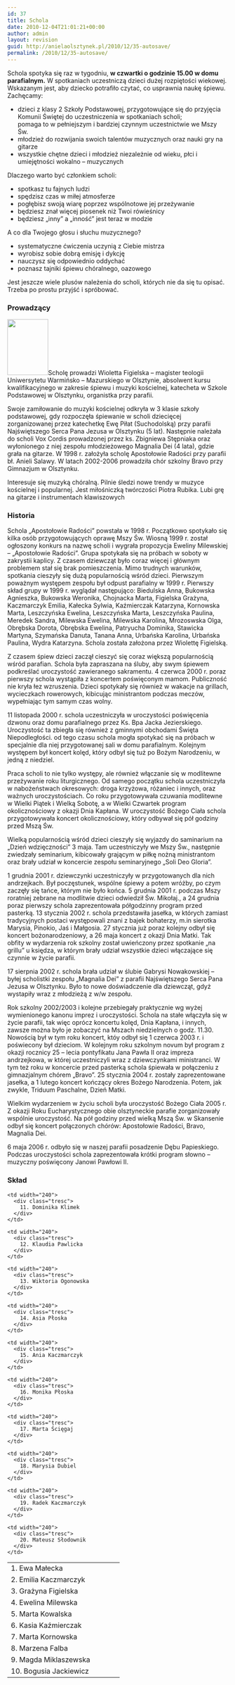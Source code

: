 ```yaml
---
id: 37
title: Schola
date: 2010-12-04T21:01:21+00:00
author: admin
layout: revision
guid: http://anielaolsztynek.pl/2010/12/35-autosave/
permalink: /2010/12/35-autosave/
---
```

Schola spotyka się raz w tygodniu, **w czwartki o godzinie 15.00 w domu parafialnym.** W spotkaniach uczestniczą dzieci dużej rozpiętości wiekowej. Wskazanym jest, aby dziecko potrafiło czytać, co usprawnia naukę śpiewu. Zachęcamy:

  * dzieci z klasy 2 Szkoły Podstawowej, przygotowujące się do przyjęcia Komunii Świętej do uczestniczenia w spotkaniach scholi;  
    pomaga to w pełniejszym i bardziej czynnym uczestnictwie we Mszy Św.
  * młodzież do rozwijania swoich talentów muzycznych oraz nauki gry na gitarze
  * wszystkie chętne dzieci i młodzież niezależnie od wieku, płci i umiejętności wokalno &#8211; muzycznych

Dlaczego warto być członkiem scholi:

  * spotkasz tu fajnych ludzi
  * spędzisz czas w miłej atmosferze
  * pogłębisz swoją wiarę poprzez wspólnotowe jej przeżywanie
  * będziesz znał więcej piosenek niż Twoi rówieśnicy
  * będziesz &#8222;inny&#8221; a &#8222;inność&#8221; jest teraz w modzie

A co dla Twojego głosu i słuchu muzycznego?

  * systematyczne ćwiczenia uczynią z Ciebie mistrza
  * wyrobisz sobie dobrą emisję i dykcję
  * nauczysz się odpowiednio oddychać
  * poznasz tajniki śpiewu chóralnego, oazowego

Jest jeszcze wiele plusów należenia do scholi, których nie da się tu opisać. Trzeba po prostu przyjść i spróbować.

### Prowadzący

[<img class="size-full wp-image-38 alignleft" title="wiola" src="http://anielaolsztynek.pl/wp-content/uploads/2010/12/wiola.jpg" alt="" width="93" height="127" />](http://anielaolsztynek.pl/wp-content/uploads/2010/12/wiola.jpg)Scholę prowadzi Wioletta Figielska &#8211; magister teologii Uniwersytetu Warmińsko &#8211; Mazurskiego w Olsztynie, absolwent kursu kwalifikacyjnego w zakresie śpiewu i muzyki kościelnej, katecheta w Szkole Podstawowej w Olsztynku, organistka przy parafii.

Swoje zamiłowanie do muzyki kościelnej odkryła w 3 klasie szkoły podstawowej, gdy rozpoczęła śpiewanie w scholi dziecięcej zorganizowanej przez katechetkę Ewę Piłat (Suchodolską) przy parafii Najświętszego Serca Pana Jezusa w Olsztynku (5 lat). Następnie należała do scholi Vox Cordis prowadzonej przez ks. Zbigniewa Stępniaka oraz wyłonionego z niej zespołu młodzieżowego Magnalia Dei (4 lata), gdzie grała na gitarze. W 1998 r. założyła scholę Apostołowie Radości przy parafii bł. Anieli Salawy. W latach 2002-2006 prowadziła chór szkolny Bravo przy Gimnazjum w Olsztynku.

Interesuje się muzyką chóralną. Pilnie śledzi nowe trendy w muzyce kościelnej i popularnej. Jest miłośniczką twórczości Piotra Rubika. Lubi grę na gitarze i instrumentach klawiszowych

### Historia

Schola &#8222;Apostołowie Radości&#8221; powstała w 1998 r. Początkowo spotykało się kilka osób przygotowujących oprawę Mszy Św. Wiosną 1999 r. został ogłoszony konkurs na nazwę scholi i wygrała propozycja Eweliny Milewskiej &#8211; &#8222;Apostołowie Radości&#8221;. Grupa spotykała się na próbach w soboty w zakrystii kaplicy. Z czasem dziewcząt było coraz więcej i głównym problemem stał się brak pomieszczenia. Mimo trudnych warunków, spotkania cieszyły się dużą popularnością wśród dzieci. Pierwszym poważnym występem zespołu był odpust parafialny w 1999 r. Pierwszy skład grupy w 1999 r. wyglądał następująco: Biedulska Anna, Bukowska Agnieszka, Bukowska Weronika, Chojnacka Marta, Figielska Grażyna, Kaczmarczyk Emilia, Kałecka Sylwia, Kaźmierczak Katarzyna, Kornowska Marta, Leszczyńska Ewelina, Leszczyńska Marta, Leszczyńska Paulina, Meredek Sandra, Milewska Ewelina, Milewska Karolina, Mrozoswska Olga, Obrębska Dorota, Obrębska Ewelina, Patryucha Dominika, Stawicka Martyna, Szymańska Danuta, Tanana Anna, Urbańska Karolina, Urbańska Paulina, Wydra Katarzyna. Schola została założona przez Wiolettę Figielską.

Z czasem śpiew dzieci zaczął cieszyć się coraz większą popularnością wśród parafian. Schola była zapraszana na śluby, aby swym śpiewem podkreślać uroczystość zawieranego sakramentu. 4 czerwca 2000 r. poraz pierwszy schola wystąpiła z koncertem poświęconym mamom. Publiczność nie kryła łez wzruszenia. Dzieci spotykały się również w wakacje na grillach, wycieczkach rowerowych, kibicując ministrantom podczas meczów, wypełniając tym samym czas wolny.

11 listopada 2000 r. schola uczestniczyła w uroczystości poświęcenia dzwonu oraz domu parafialnego przez Ks. Bpa Jacka Jezierskiego. Uroczystość ta zbiegła się również z gminnymi obchodami Święta Niepodległości. od tego czasu schola mogła spotykać się na próbach w specjalnie dla niej przygotowanej sali w domu parafialnym. Kolejnym występem był koncert kolęd, który odbył się tuż po Bożym Narodzeniu, w jedną z niedziel.

Praca scholi to nie tylko występy, ale również włączanie się w modlitewne przeżywanie roku liturgicznego. Od samego początku schola uczestniczyła w nabożeństwach okresowych: droga krzyżowa, różaniec i innych, oraz ważnych uroczystościach. Co roku przygotowywała czuwania modlitewne w Wielki Piątek i Wielką Sobotę, a w Wielki Czwartek program okolicznościowy z okazji Dnia Kapłana. W uroczystość Bożego Ciała schola przygotowywała koncert okolicznościowy, który odbywał się pół godziny przed Mszą Św.

Wielką popularnością wśród dzieci cieszyły się wyjazdy do saminarium na &#8222;Dzień wdzięczności&#8221; 3 maja. Tam uczestniczyły we Mszy Św., następnie zwiedzały seminarium, kibicowały grającym w piłkę nożną ministrantom oraz brały udział w koncercie zespołu seminaryjnego &#8222;Soli Deo Gloria&#8221;.

1 grudnia 2001 r. dziewczynki uczestniczyły w przygotowanych dla nich andrzejkach. Był poczęstunek, wspólne śpiewy a potem wróżby, po czym zaczęły się tańce, którym nie było końca. 5 grudnia 2001 r. podczas Mszy roratniej zebrane na modlitwie dzieci odwiedził Św. Mikołaj., a 24 grudnia poraz pierwszy schola zaprezentowała półgodzinny program przed pasterką. 13 stycznia 2002 r. schola przedstawiła jasełka, w których zamiast tradycyjnych postaci występowali znani z bajek bohaterzy, m.in sierotka Marysia, Pinokio, Jaś i Małgosia. 27 stycznia już poraz kolejny odbył się koncert bożonarodzeniowy, a 26 maja koncert z okazji Dnia Matki. Tak obfity w wydarzenia rok szkolny został uwieńczony przez spotkanie &#8222;na grillu&#8221; u księdza, w którym brały udział wszystkie dzieci włączające się czynnie w życie parafii.

17 sierpnia 2002 r. schola brała udział w ślubie Gabrysi Nowakowskiej &#8211; byłej scholistki zespołu &#8222;Magnalia Dei&#8221; z parafii Najświętszego Serca Pana Jezusa w Olsztynku. Było to nowe doświadczenie dla dziewcząt, gdyż wystapiły wraz z młodzieżą z w/w zespołu.

Rok szkolny 2002/2003 i kolejne przebiegały praktycznie wg wyżej wymienionego kanonu imprez i uroczystości. Schola na stałe włączyła się w życie parafii, tak więc oprócz koncertu kolęd, Dnia Kapłana, i innych, zawsze można było je zobaczyć na Mszach niedzielnych o godz. 11.30. Nowością był w tym roku koncert, któy odbył się 1 czerwca 2003 r. i poświecony był dzieciom. W kolejnym roku szkolnym novum był program z okazji rocznicy 25 &#8211; lecia pontyfikatu Jana Pawła II oraz impreza andrzejkowa, w której uczestniczyli wraz z dziewczynkami ministranci. W tym też roku w koncercie przed pasterką schola śpiewała w połączeniu z gimnazjalnym chórem &#8222;Bravo&#8221;. 25 stycznia 2004 r. zostały zaprezentowane jasełka, a 1 lutego koncert kończący okres Bożego Narodzenia. Potem, jak zwykle, Triduum Paschalne, Dzień Matki.

Wielkim wydarzeniem w życiu scholi była uroczystość Bożego Ciała 2005 r. Z okazji Roku Eucharystycznego obie olsztyneckie parafie zorganizowały wspólnie uroczystość. Na pół godziny przed wielką Mszą Św. w Skansenie odbył się koncert połączonych chórów: Apostołowie Radości, Bravo, Magnalia Dei.

6 maja 2006 r. odbyło się w naszej parafii posadzenie Dębu Papieskiego. Podczas uroczystości schola zaprezentowała krótki program słowno &#8211; muzyczny poświęcony Janowi Pawłowi II.

### Skład

<table align="center" width="480">
  <tr>
    <td width="240">
      <div class="tresc">
        1. Ewa Małecka
      </div>
    </td>
    
    <td width="240">
      <div class="tresc">
        11. Dominika Klimek
      </div>
    </td>
  </tr>
  
  <tr>
    <td width="240">
      <div class="tresc">
        2. Emilia Kaczmarczyk
      </div>
    </td>
    
    <td width="240">
      <div class="tresc">
        12. Klaudia Pawlicka
      </div>
    </td>
  </tr>
  
  <tr>
    <td width="240">
      <div class="tresc">
        3. Grażyna Figielska
      </div>
    </td>
    
    <td width="240">
      <div class="tresc">
        13. Wiktoria Ogonowska
      </div>
    </td>
  </tr>
  
  <tr>
    <td width="240">
      <div class="tresc">
        4. Ewelina Milewska
      </div>
    </td>
    
    <td width="240">
      <div class="tresc">
        14. Asia Płoska
      </div>
    </td>
  </tr>
  
  <tr>
    <td width="240">
      <div class="tresc">
        5. Marta Kowalska
      </div>
    </td>
    
    <td width="240">
      <div class="tresc">
        15. Ania Kaczmarczyk
      </div>
    </td>
  </tr>
  
  <tr>
    <td width="240">
      <div class="tresc">
        6. Kasia Kaźmierczak
      </div>
    </td>
    
    <td width="240">
      <div class="tresc">
        16. Monika Płoska
      </div>
    </td>
  </tr>
  
  <tr>
    <td width="240">
      <div class="tresc">
        7. Marta Kornowska
      </div>
    </td>
    
    <td width="240">
      <div class="tresc">
        17. Marta Ścięgaj
      </div>
    </td>
  </tr>
  
  <tr>
    <td width="240">
      <div class="tresc">
        8. Marzena Falba
      </div>
    </td>
    
    <td width="240">
      <div class="tresc">
        18. Marysia Dubiel
      </div>
    </td>
  </tr>
  
  <tr>
    <td width="240">
      <div class="tresc">
        9. Magda Miklaszewska
      </div>
    </td>
    
    <td width="240">
      <div class="tresc">
        19. Radek Kaczmarczyk
      </div>
    </td>
  </tr>
  
  <tr>
    <td width="240">
      <div class="tresc">
        10. Bogusia Jackiewicz
      </div>
    </td>
    
    <td width="240">
      <div class="tresc">
        20. Mateusz Słodownik
      </div>
    </td>
  </tr>
</table></td> </tr> </table>